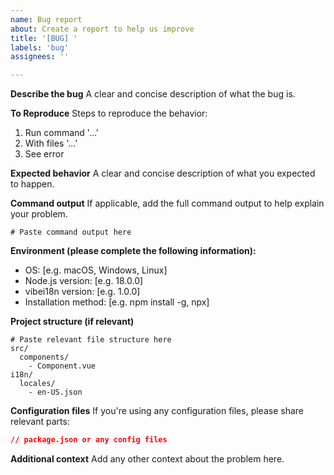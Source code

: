 ```yaml
---
name: Bug report
about: Create a report to help us improve
title: '[BUG] '
labels: 'bug'
assignees: ''

---
```


**Describe the bug**
A clear and concise description of what the bug is.

**To Reproduce**
Steps to reproduce the behavior:
1. Run command '...'
2. With files '...'
3. See error

**Expected behavior**
A clear and concise description of what you expected to happen.

**Command output**
If applicable, add the full command output to help explain your problem.

```
# Paste command output here
```

**Environment (please complete the following information):**
 - OS: [e.g. macOS, Windows, Linux]
 - Node.js version: [e.g. 18.0.0]
 - vibei18n version: [e.g. 1.0.0]
 - Installation method: [e.g. npm install -g, npx]

**Project structure (if relevant)**
```
# Paste relevant file structure here
src/
  components/
    - Component.vue
i18n/
  locales/
    - en-US.json
```

**Configuration files**
If you're using any configuration files, please share relevant parts:

```json
// package.json or any config files
```

**Additional context**
Add any other context about the problem here.